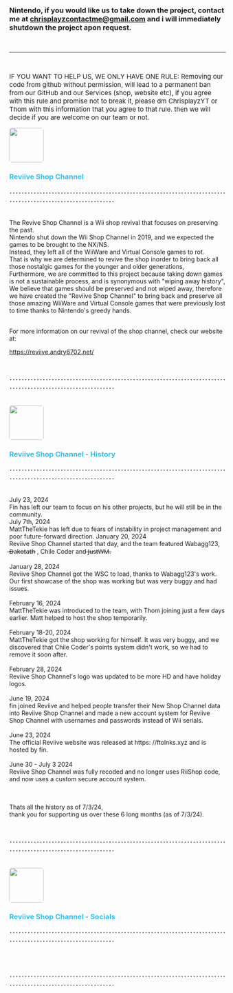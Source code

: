 <div style="margin:auto;">
 <h3 class="MAILLL">Nintendo, if you would like us to take down the project, contact me at <a href="mailto:chrisplayzcontactme@gmail.com">chrisplayzcontactme@gmail.com</a> and i will immediately shutdown the project apon request. </h3>
 <br><hr><br>
<p style="font-size:15px;">IF YOU WANT TO HELP US, WE ONLY HAVE ONE RULE: Removing our code from github without permission,
 will lead to a permanent ban from our GitHub and our Services (shop, website etc),
 if you agree with this rule and promise not to break it, 
 please dm ChrisplayzYT or Thom with this information that you agree to that rule.
 then we will decide if you are welcome on our team or not. </p>

   <img src="https://i.imgur.com/Gr2ecJW.png" loading="lazy" alt="" style="max-width:80px; width:80px; border-radius:5px;">
<h3 style="color:#34BEED;">Reviive Shop Channel</h3>
<p>･･･････････････････････････････････････････････････････････････････････････････････････････････････････････</p>
<br>
The Revive Shop Channel is a Wii shop revival that focuses on preserving the past.<br>
Nintendo shut down the Wii Shop Channel in 2019, and we expected the games to be brought to the NX/NS.<br>
Instead, they left all of the WiiWare and Virtual Console games to rot.<br>
That is why we are determined to revive the shop inorder to bring back all those nostalgic games for the younger and older generations,
<br>
Furthermore, we are committed to this project because taking down games is not a sustainable process, and is synonymous with "wiping away history",
<br>
We believe that games should be preserved and not wiped away, therefore we have created the "Reviive Shop Channel" to bring back  and preserve all those amazing WiiWare and Virtual Console games that were previously lost to time thanks to Nintendo's greedy hands.
<br><br>

For more information on our revival of the shop channel, check our website at:

<a href="https://reviive.andry6702.net/" style="color:lightblue; ">https://reviive.andry6702.net/</a>

<br>
<p>･･･････････････････････････････････････････････････････････････････････････････････････････････････････････</p>

<br>
   <img src="https://i.imgur.com/Gr2ecJW.png" loading="lazy" alt="" style="max-width:80px; width:80px; border-radius:5px;">
<h3 style="color:#34BEED;">Reviive Shop Channel - History</h3>
<p>･･･････････････････････････････････････････････････････････････････････････････････････････････････････････</p>

<br>
July 23, 2024 <br>
Fin has left our team to focus on his other projects, but he will still be in the community.
<br>
July 7th, 2024 <br>
MattTheTekie has left due to fears of instability in project management and poor future-forward direction.
January 20, 2024 <br>
Reviive Shop Channel started that day, and the team featured Wabagg123, ̶D̶a̶k̶o̶t̶a̶t̶h̶ , Chile Coder and ̶J̶u̶s̶t̶W̶M̶.
<br><br>
January 28, 2024 <br>
Reviive Shop Channel got the WSC to load, thanks to Wabagg123's work. Our first showcase of the shop was working but was very buggy and had issues.
<br><br>
February 16, 2024 <br>
MattTheTekie was introduced to the team, with Thom joining just a few days earlier. Matt helped to host the shop temporarily.
<br><br>
February 18-20, 2024 <br>
MattTheTekie got the shop working for himself. It was very buggy, and we discovered that Chile Coder's points system didn't work, so we had to remove it soon after.
<br><br>
February 28, 2024 <br>
Reviive Shop Channel's logo was updated to be more HD and have holiday logos.
<br><br>
June 19, 2024 <br>
fin joined Reviive and helped people transfer their New Shop Channel data into Reviive Shop Channel and made a new account system for Reviive Shop Channel with usernames and passwords instead of Wii serials.
<br><br>
June 23, 2024 <br>
The official Reviive website was released at https: //ftolnks.xyz and is hosted by fin.
<br><br>
June 30 - July 3 2024 <br>
Reviive Shop Channel was fully recoded and no longer uses RiiShop code, and now uses a custom secure account system.

<br><br>
Thats all the history as of 7/3/24, <br> thank you for supporting us over these 6 long months (as of 7/3/24).

<br>
<p>･･･････････････････････････････････････････････････････････････････････････････････････････････････････････</p>

<br>
   <img src="https://i.imgur.com/Gr2ecJW.png" loading="lazy" alt="" style="max-width:80px; width:80px; border-radius:5px;">
<h3 style="color:#34BEED;">Reviive Shop Channel - Socials </h3>
<p>･･･････････････････････････････････････････････････････････････････････････････････････････････････････････</p>
<br>



<br>
<p>･･･････････････････････････････････････････････････････････････････････････････････････････････････････････</p>

</div>
